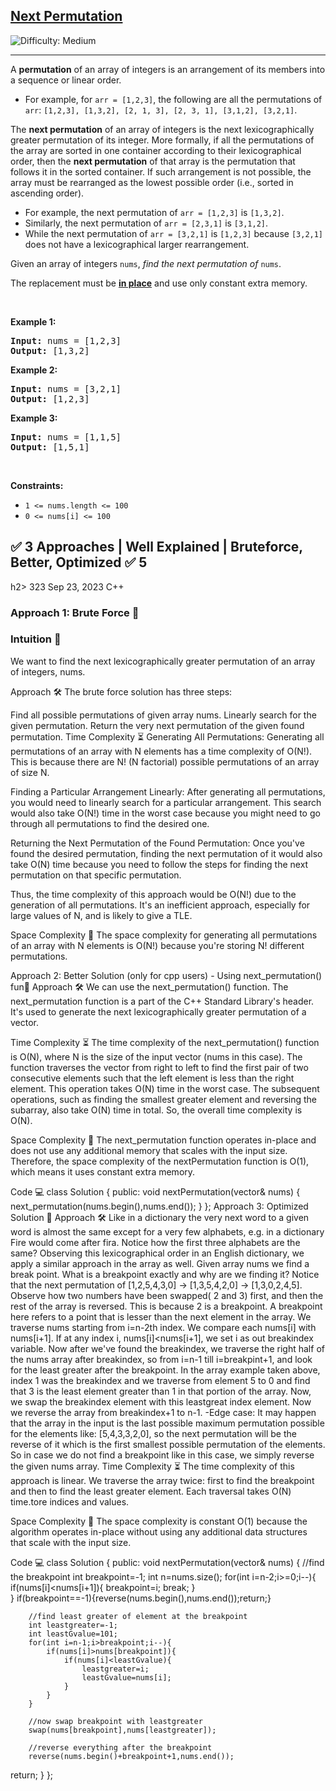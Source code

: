 <h2><a href="https://leetcode.com/problems/next-permutation">Next Permutation</a></h2> <img src='https://img.shields.io/badge/Difficulty-Medium-orange' alt='Difficulty: Medium' /><hr><p>A <strong>permutation</strong> of an array of integers is an arrangement of its members into a sequence or linear order.</p>

<ul>
	<li>For example, for <code>arr = [1,2,3]</code>, the following are all the permutations of <code>arr</code>: <code>[1,2,3], [1,3,2], [2, 1, 3], [2, 3, 1], [3,1,2], [3,2,1]</code>.</li>
</ul>

<p>The <strong>next permutation</strong> of an array of integers is the next lexicographically greater permutation of its integer. More formally, if all the permutations of the array are sorted in one container according to their lexicographical order, then the <strong>next permutation</strong> of that array is the permutation that follows it in the sorted container. If such arrangement is not possible, the array must be rearranged as the lowest possible order (i.e., sorted in ascending order).</p>

<ul>
	<li>For example, the next permutation of <code>arr = [1,2,3]</code> is <code>[1,3,2]</code>.</li>
	<li>Similarly, the next permutation of <code>arr = [2,3,1]</code> is <code>[3,1,2]</code>.</li>
	<li>While the next permutation of <code>arr = [3,2,1]</code> is <code>[1,2,3]</code> because <code>[3,2,1]</code> does not have a lexicographical larger rearrangement.</li>
</ul>

<p>Given an array of integers <code>nums</code>, <em>find the next permutation of</em> <code>nums</code>.</p>

<p>The replacement must be <strong><a href="http://en.wikipedia.org/wiki/In-place_algorithm" target="_blank">in place</a></strong> and use only constant extra memory.</p>

<p>&nbsp;</p>
<p><strong class="example">Example 1:</strong></p>

<pre>
<strong>Input:</strong> nums = [1,2,3]
<strong>Output:</strong> [1,3,2]
</pre>

<p><strong class="example">Example 2:</strong></p>

<pre>
<strong>Input:</strong> nums = [3,2,1]
<strong>Output:</strong> [1,2,3]
</pre>

<p><strong class="example">Example 3:</strong></p>

<pre>
<strong>Input:</strong> nums = [1,1,5]
<strong>Output:</strong> [1,5,1]
</pre>

<p>&nbsp;</p>
<p><strong>Constraints:</strong></p>

<ul>
	<li><code>1 &lt;= nums.length &lt;= 100</code></li>
	<li><code>0 &lt;= nums[i] &lt;= 100</code></li>
</ul>


<h2>✅ 3 Approaches | Well Explained | Bruteforce, Better, Optimized ✅
5 </h2>h2>
323
Sep 23, 2023
C++
<h3>Approach 1: Brute Force 🧐 </h3>
<h3>Intuition 🤔</h3>
We want to find the next lexicographically greater permutation of an array of integers, nums.

Approach 🛠️
The brute force solution has three steps:

<p>Find all possible permutations of given array nums.
Linearly search for the given permutation.
Return the very next permutation of the given found permutation.
Time Complexity ⏳
Generating All Permutations: Generating all permutations of an array with N elements has a time complexity of O(N!). This is because there are N! (N factorial) possible permutations of an array of size N.</p>

Finding a Particular Arrangement Linearly: After generating all permutations, you would need to linearly search for a particular arrangement. This search would also take O(N!) time in the worst case because you might need to go through all permutations to find the desired one.

Returning the Next Permutation of the Found Permutation: Once you've found the desired permutation, finding the next permutation of it would also take O(N) time because you need to follow the steps for finding the next permutation on that specific permutation.

Thus, the time complexity of this approach would be O(N!) due to the generation of all permutations. It's an inefficient approach, especially for large values of N, and is likely to give a TLE.

Space Complexity 🚀
The space complexity for generating all permutations of an array with N elements is O(N!) because you're storing N! different permutations.

Approach 2: Better Solution (only for cpp users) - Using next_permutation() fun🧐
Approach 🛠️
We can use the next_permutation() function. The next_permutation function is a part of the C++ Standard Library's <algorithm> header. It's used to generate the next lexicographically greater permutation of a vector.

Time Complexity ⏳
The time complexity of the next_permutation() function is O(N), where N is the size of the input vector (nums in this case).
The function traverses the vector from right to left to find the first pair of two consecutive elements such that the left element is less than the right element. This operation takes O(N) time in the worst case.
The subsequent operations, such as finding the smallest greater element and reversing the subarray, also take O(N) time in total.
So, the overall time complexity is O(N).

Space Complexity 🚀
The next_permutation function operates in-place and does not use any additional memory that scales with the input size. Therefore, the space complexity of the nextPermutation function is O(1), which means it uses constant extra memory.

Code 💻
class Solution {
public:
    void nextPermutation(vector<int>& nums) {
        next_permutation(nums.begin(),nums.end());
    }
};
Approach 3: Optimized Solution 🧐
Approach 🛠️
Like in a dictionary the very next word to a given word is almost the same except for a very few alphabets, e.g. in a dictionary Fire would come after fira. Notice how the first three alphabets are the same?
Observing this lexicographical order in an English dictionary, we apply a similar approach in the array as well.
Given array nums we find a break point. What is a breakpoint exactly and why are we finding it?
Notice that the next permutation of [1,2,5,4,3,0] -> [1,3,5,4,2,0] -> [1,3,0,2,4,5]. Observe how two numbers have been swapped( 2 and 3) first, and then the rest of the array is reversed.
This is because 2 is a breakpoint. A breakpoint here refers to a point that is lesser than the next element in the array.
We traverse nums starting from i=n-2th index. We compare each nums[i] with nums[i+1]. If at any index i, nums[i]<nums[i+1], we set i as out breakindex variable.
Now after we've found the breakindex, we traverse the right half of the nums array after breakindex, so from i=n-1 till i=breakpint+1, and look for the least greater after the breakpoint.
In the array example taken above, index 1 was the breakindex and we traverse from element 5 to 0 and find that 3 is the least element greater than 1 in that portion of the array.
Now, we swap the breakindex element with this leastgreat index element.
Now we reverse the array from breakindex+1 to n-1.
-Edge case: It may happen that the array in the input is the last possible maximum permutation possible for the elements like: [5,4,3,3,2,0], so the next permutation will be the reverse of it which is the first smallest possible permutation of the elements. So in case we do not find a breakpoint like in this case, we simply reverse the given nums array.
Time Complexity ⏳
The time complexity of this approach is linear. We traverse the array twice: first to find the breakpoint and then to find the least greater element. Each traversal takes O(N) time.tore indices and values.

Space Complexity 🚀
The space complexity is constant O(1) because the algorithm operates in-place without using any additional data structures that scale with the input size.

Code 💻
class Solution {
public:
    void nextPermutation(vector<int>& nums) {
        //find the breakpoint
        int breakpoint=-1;
        int n=nums.size();
        for(int i=n-2;i>=0;i--){
          if(nums[i]<nums[i+1]){
            breakpoint=i;
            break;
          }  
        } 
        if(breakpoint==-1){reverse(nums.begin(),nums.end());return;}
        
        //find least greater of element at the breakpoint
        int leastgreater=-1; 
        int leastGvalue=101;
        for(int i=n-1;i>breakpoint;i--){
            if(nums[i]>nums[breakpoint]){
                if(nums[i]<leastGvalue){
                    leastgreater=i;
                    leastGvalue=nums[i];
                }
            }
        }

        //now swap breakpoint with leastgreater
        swap(nums[breakpoint],nums[leastgreater]);
        
        //reverse everything after the breakpoint
        reverse(nums.begin()+breakpoint+1,nums.end());
return;
}
};

